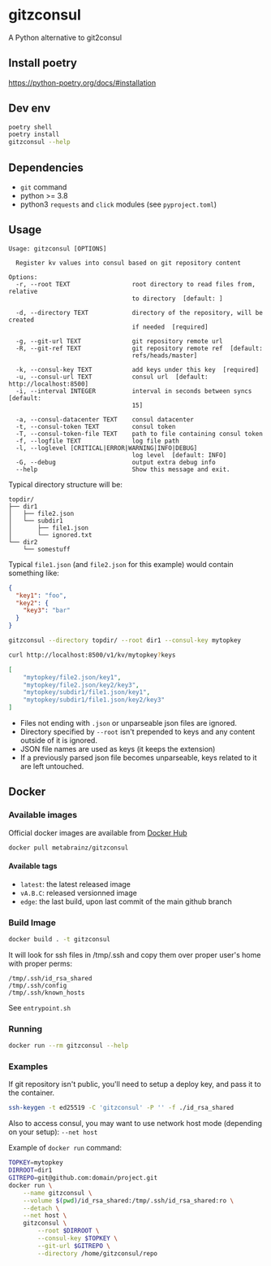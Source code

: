 # gitzconsul

A Python alternative to git2consul

## Install poetry

https://python-poetry.org/docs/#installation

## Dev env

```bash
poetry shell
poetry install
gitzconsul --help
```

## Dependencies

- `git` command
- python >= 3.8
- python3 `requests` and `click` modules (see `pyproject.toml`)

## Usage

```
Usage: gitzconsul [OPTIONS]

  Register kv values into consul based on git repository content

Options:
  -r, --root TEXT                 root directory to read files from, relative
                                  to directory  [default: ]

  -d, --directory TEXT            directory of the repository, will be created
                                  if needed  [required]

  -g, --git-url TEXT              git repository remote url
  -R, --git-ref TEXT              git repository remote ref  [default:
                                  refs/heads/master]

  -k, --consul-key TEXT           add keys under this key  [required]
  -u, --consul-url TEXT           consul url  [default: http://localhost:8500]
  -i, --interval INTEGER          interval in seconds between syncs  [default:
                                  15]

  -a, --consul-datacenter TEXT    consul datacenter
  -t, --consul-token TEXT         consul token
  -T, --consul-token-file TEXT    path to file containing consul token
  -f, --logfile TEXT              log file path
  -l, --loglevel [CRITICAL|ERROR|WARNING|INFO|DEBUG]
                                  log level  [default: INFO]
  -G, --debug                     output extra debug info
  --help                          Show this message and exit.
```

Typical directory structure will be:

```
topdir/
├── dir1
│   ├── file2.json
│   └── subdir1
│       ├── file1.json
│       └── ignored.txt
└── dir2
    └── somestuff
```

Typical `file1.json` (and `file2.json` for this example) would contain something like:

```json
{
  "key1": "foo",
  "key2": {
    "key3": "bar"
  }
}
```

```bash
gitzconsul --directory topdir/ --root dir1 --consul-key mytopkey
```

```bash
curl http://localhost:8500/v1/kv/mytopkey?keys
```

```json
[
    "mytopkey/file2.json/key1",
    "mytopkey/file2.json/key2/key3",
    "mytopkey/subdir1/file1.json/key1",
    "mytopkey/subdir1/file1.json/key2/key3"
]
```

- Files not ending with `.json` or unparseable json files are ignored.
- Directory specified by `--root` isn't prepended to keys and any content outside of it is ignored.
- JSON file names are used as keys (it keeps the extension)
- If a previously parsed json file becomes unparseable, keys related to it are left untouched.


## Docker

### Available images


Official docker images are available from [Docker Hub](https://hub.docker.com/r/metabrainz/gitzconsul)

```bash
docker pull metabrainz/gitzconsul
```

#### Available tags

- `latest`: the latest released image
- `vA.B.C`: released versionned image
- `edge`: the last build, upon last commit of the main github branch


### Build Image

```bash
docker build . -t gitzconsul
```


It will look for ssh files in /tmp/.ssh and copy them over proper user's home with proper perms:

```
/tmp/.ssh/id_rsa_shared
/tmp/.ssh/config
/tmp/.ssh/known_hosts
```

See `entrypoint.sh`

### Running

```bash
docker run --rm gitzconsul --help
```

### Examples

If git repository isn't public, you'll need to setup a deploy key, and pass it to the container.

```bash
ssh-keygen -t ed25519 -C 'gitzconsul' -P '' -f ./id_rsa_shared
```

Also to access consul, you may want to use network host mode (depending on your setup): `--net host`

Example of `docker run` command:

```bash
TOPKEY=mytopkey
DIRROOT=dir1
GITREPO=git@github.com:domain/project.git
docker run \
	--name gitzconsul \
	--volume $(pwd)/id_rsa_shared:/tmp/.ssh/id_rsa_shared:ro \
	--detach \
	--net host \
	gitzconsul \
		--root $DIRROOT \
		--consul-key $TOPKEY \
		--git-url $GITREPO \
		--directory /home/gitzconsul/repo
```
